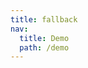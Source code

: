 ```yaml
---
title: fallback
nav:
  title: Demo
  path: /demo
---
```


<code src="../examples/fallback.tsx"></code>
